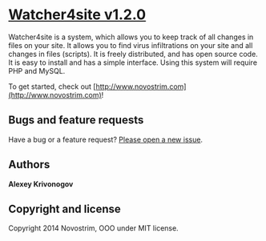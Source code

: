 # [Watcher4site v1.2.0](http://www.novostrim.com)

Watcher4site is a system, which allows you to keep track of all changes in files on your site. It allows you to find virus infiltrations on your site and all changes in files (scripts). It is freely distributed, and has open source code. It is easy to install and has a simple interface. Using this system will require PHP and MySQL.

To get started, check out [http://www.novostrim.com](http://www.novostrim.com)!

## Bugs and feature requests

Have a bug or a feature request? [Please open a new issue](https://github.com/novostrim/watcher4site/issues). 

## Authors

**Alexey Krivonogov**

## Copyright and license

Copyright 2014 Novostrim, OOO under MIT license.
